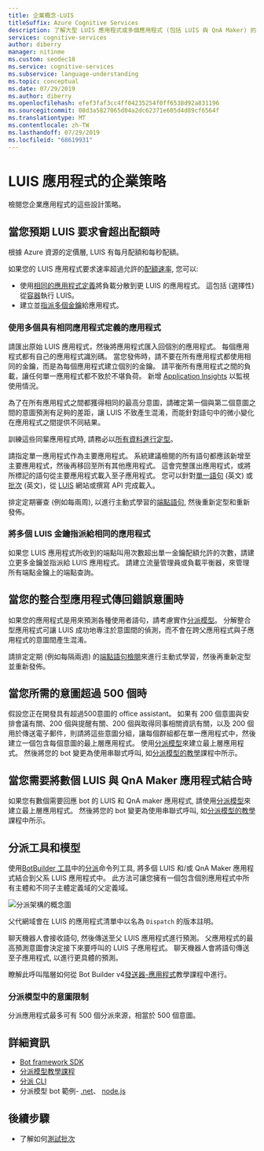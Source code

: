 ```yaml
---
title: 企業概念-LUIS
titleSuffix: Azure Cognitive Services
description: 了解大型 LUIS 應用程式或多個應用程式 (包括 LUIS 與 QnA Maker) 的設計概念。
services: cognitive-services
author: diberry
manager: nitinme
ms.custom: seodec18
ms.service: cognitive-services
ms.subservice: language-understanding
ms.topic: conceptual
ms.date: 07/29/2019
ms.author: diberry
ms.openlocfilehash: efef3faf3cc4ff04235254f0ff6538d92a831196
ms.sourcegitcommit: 08d3a5827065d04a2dc62371e605d4d89cf6564f
ms.translationtype: MT
ms.contentlocale: zh-TW
ms.lasthandoff: 07/29/2019
ms.locfileid: "68619931"
---
```

# <a name="enterprise-strategies-for-a-luis-app"></a>LUIS 應用程式的企業策略
檢閱您企業應用程式的這些設計策略。

## <a name="when-you-expect-luis-requests-beyond-the-quota"></a>當您預期 LUIS 要求會超出配額時

根據 Azure 資源的定價層, LUIS 有每月配額和每秒配額。 

如果您的 LUIS 應用程式要求速率超過允許的[配額速率](https://azure.microsoft.com/pricing/details/cognitive-services/language-understanding-intelligent-services/), 您可以:

* 使用[相同的應用程式定義](#use-multiple-apps-with-same-app-definition)將負載分散到更 LUIS 的應用程式。 這包括 (選擇性) 從[容器](luis-container-howto.md)執行 LUIS。 
* 建立並[指派多個金鑰](#assign-multiple-luis-keys-to-same-app)給應用程式。 

### <a name="use-multiple-apps-with-same-app-definition"></a>使用多個具有相同應用程式定義的應用程式
請匯出原始 LUIS 應用程式，然後將應用程式匯入回個別的應用程式。 每個應用程式都有自己的應用程式識別碼。 當您發佈時，請不要在所有應用程式都使用相同的金鑰，而是為每個應用程式建立個別的金鑰。 請平衡所有應用程式之間的負載，讓任何單一應用程式都不致於不堪負荷。 新增 [Application Insights](luis-tutorial-bot-csharp-appinsights.md) 以監視使用情況。 

為了在所有應用程式之間都獲得相同的最高分意圖，請確定第一個與第二個意圖之間的意圖預測有足夠的差距，讓 LUIS 不致產生混淆，而能針對語句中的微小變化在應用程式之間提供不同結果。 

訓練這些同輩應用程式時, 請務必以[所有資料進行定型](luis-how-to-train.md#train-with-all-data)。

請指定單一應用程式作為主要應用程式。 系統建議檢閱的所有語句都應該新增至主要應用程式，然後再移回至所有其他應用程式。 這會完整匯出應用程式，或將所標記的語句從主要應用程式載入至子應用程式。 您可以針對[單一語句](https://westus.dev.cognitive.microsoft.com/docs/services/5890b47c39e2bb17b84a55ff/operations/5890b47c39e2bb052c5b9c08) \(英文\) 或[批次](https://westus.dev.cognitive.microsoft.com/docs/services/5890b47c39e2bb17b84a55ff/operations/5890b47c39e2bb052c5b9c09) \(英文\)，從 [LUIS](luis-reference-regions.md) 網站或撰寫 API 完成載入。 

排定定期審查 (例如每兩周), 以進行主動式學習的[端點語句](luis-how-to-review-endpoint-utterances.md), 然後重新定型和重新發佈。 

### <a name="assign-multiple-luis-keys-to-same-app"></a>將多個 LUIS 金鑰指派給相同的應用程式
如果您 LUIS 應用程式所收到的端點叫用次數超出單一金鑰配額允許的次數，請建立更多金鑰並指派給 LUIS 應用程式。 請建立流量管理員或負載平衡器，來管理所有端點金鑰上的端點查詢。 

## <a name="when-your-monolithic-app-returns-wrong-intent"></a>當您的整合型應用程式傳回錯誤意圖時
如果您的應用程式是用來預測各種使用者語句，請考慮實作[分派模型](#dispatch-tool-and-model)。 分解整合型應用程式可讓 LUIS 成功地專注於意圖間的偵測，而不會在跨父應用程式與子應用程式的意圖間產生混淆。 

請排定定期 (例如每隔兩週) 的[端點語句檢閱](luis-how-to-review-endpoint-utterances.md)來進行主動式學習，然後再重新定型並重新發佈。 

## <a name="when-you-need-to-have-more-than-500-intents"></a>當您所需的意圖超過 500 個時
假設您正在開發具有超過500意圖的 office assistant。 如果有 200 個意圖與安排會議有關、200 個與提醒有關、200 個與取得同事相關資訊有關，以及 200 個用於傳送電子郵件，則請將這些意圖分組，讓每個群組都在單一應用程式中，然後建立一個包含每個意圖的最上層應用程式。 使用[分派模型](#dispatch-tool-and-model)來建立最上層應用程式。 然後將您的 bot 變更為使用串聯式呼叫, 如[分派模型的教學](https://docs.microsoft.com/azure/bot-service/bot-builder-tutorial-dispatch?view=azure-bot-service-4.0&branch=master&tabs=cs)課程中所示。 

## <a name="when-you-need-to-combine-several-luis-and-qna-maker-apps"></a>當您需要將數個 LUIS 與 QnA Maker 應用程式結合時
如果您有數個需要回應 bot 的 LUIS 和 QnA maker 應用程式, 請使用[分派模型](#dispatch-tool-and-model)來建立最上層應用程式。  然後將您的 bot 變更為使用串聯式呼叫, 如[分派模型的教學](https://docs.microsoft.com/azure/bot-service/bot-builder-tutorial-dispatch?view=azure-bot-service-4.0&branch=master&tabs=cs)課程中所示。 

## <a name="dispatch-tool-and-model"></a>分派工具和模型
使用[BotBuilder 工具](https://github.com/Microsoft/botbuilder-tools)中的[分派][dispatch-tool]命令列工具, 將多個 LUIS 和/或 QnA Maker 應用程式結合到父系 LUIS 應用程式中。 此方法可讓您擁有一個包含個別應用程式中所有主體和不同子主體定義域的父定義域。 

![分派架構的概念圖](./media/luis-concept-enterprise/dispatch-architecture.png)

父代網域會在 LUIS 的應用程式清單中以名為 `Dispatch` 的版本註明。 

聊天機器人會接收語句, 然後傳送至父 LUIS 應用程式進行預測。 父應用程式的最高預測意圖會決定接下來要呼叫的 LUIS 子應用程式。 聊天機器人會將語句傳送至子應用程式, 以進行更具體的預測。

瞭解此呼叫階層如何從 Bot Builder v4[發送器-應用程式](https://docs.microsoft.com/azure/bot-service/bot-builder-tutorial-dispatch?view=azure-bot-service-4.0&branch=master&tabs=cs)教學課程中進行。  

### <a name="intent-limits-in-dispatch-model"></a>分派模型中的意圖限制
分派應用程式最多可有 500 個分派來源，相當於 500 個意圖。 

## <a name="more-information"></a>詳細資訊

* [Bot framework SDK](https://github.com/Microsoft/botframework)
* [分派模型教學課程](https://docs.microsoft.com/azure/bot-service/bot-builder-tutorial-dispatch?view=azure-bot-service-4.0&branch=master&tabs=cs)
* [分派 CLI](https://github.com/Microsoft/botbuilder-tools)
* 分派模型 bot 範例- [.net](https://github.com/microsoft/BotBuilder-Samples/tree/master/samples/csharp_dotnetcore/14.nlp-with-dispatch)、 [node.js](https://github.com/microsoft/BotBuilder-Samples/tree/master/samples/javascript_nodejs/14.nlp-with-dispatch)

## <a name="next-steps"></a>後續步驟

* 了解如何[測試批次](luis-how-to-batch-test.md)

[dispatcher-application-tutorial]: https://aka.ms/bot-dispatch
[dispatch-tool]: https://aka.ms/dispatch-tool
